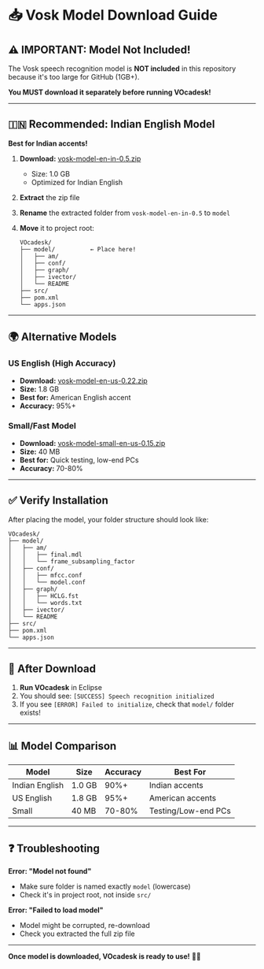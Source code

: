 # 📥 Vosk Model Download Guide

## ⚠️ IMPORTANT: Model Not Included!

The Vosk speech recognition model is **NOT included** in this repository because it's too large for GitHub (1GB+).

**You MUST download it separately before running VOcadesk!**

---

## 🇮🇳 Recommended: Indian English Model

**Best for Indian accents!**

1. **Download:** [vosk-model-en-in-0.5.zip](https://alphacephei.com/vosk/models/vosk-model-en-in-0.5.zip)
   - Size: 1.0 GB
   - Optimized for Indian English

2. **Extract** the zip file

3. **Rename** the extracted folder from `vosk-model-en-in-0.5` to `model`

4. **Move** it to project root:
   ```
   VOcadesk/
   ├── model/          ← Place here!
   │   ├── am/
   │   ├── conf/
   │   ├── graph/
   │   ├── ivector/
   │   └── README
   ├── src/
   ├── pom.xml
   └── apps.json
   ```

---

## 🌍 Alternative Models

### US English (High Accuracy)
- **Download:** [vosk-model-en-us-0.22.zip](https://alphacephei.com/vosk/models/vosk-model-en-us-0.22.zip)
- **Size:** 1.8 GB
- **Best for:** American English accent
- **Accuracy:** 95%+

### Small/Fast Model
- **Download:** [vosk-model-small-en-us-0.15.zip](https://alphacephei.com/vosk/models/vosk-model-small-en-us-0.15.zip)
- **Size:** 40 MB
- **Best for:** Quick testing, low-end PCs
- **Accuracy:** 70-80%

---

## ✅ Verify Installation

After placing the model, your folder structure should look like:

```
VOcadesk/
├── model/
│   ├── am/
│   │   ├── final.mdl
│   │   └── frame_subsampling_factor
│   ├── conf/
│   │   ├── mfcc.conf
│   │   └── model.conf
│   ├── graph/
│   │   ├── HCLG.fst
│   │   └── words.txt
│   ├── ivector/
│   └── README
├── src/
├── pom.xml
└── apps.json
```

---

## 🚀 After Download

1. **Run VOcadesk** in Eclipse
2. You should see: `[SUCCESS] Speech recognition initialized`
3. If you see `[ERROR] Failed to initialize`, check that `model/` folder exists!

---

## 📊 Model Comparison

| Model | Size | Accuracy | Best For |
|-------|------|----------|----------|
| Indian English | 1.0 GB | 90%+ | Indian accents |
| US English | 1.8 GB | 95%+ | American accents |
| Small | 40 MB | 70-80% | Testing/Low-end PCs |

---

## ❓ Troubleshooting

**Error: "Model not found"**
- Make sure folder is named exactly `model` (lowercase)
- Check it's in project root, not inside `src/`

**Error: "Failed to load model"**
- Model might be corrupted, re-download
- Check you extracted the full zip file

---

**Once model is downloaded, VOcadesk is ready to use!** 🎤✨
